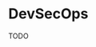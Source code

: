 # DevSecOps

<!--
https://www.linkedin.com/learning/paths/get-ahead-in-devsecops
https://www.linkedin.com/learning/search?entityType=COURSE&keywords=DevSecOps
-->

TODO
